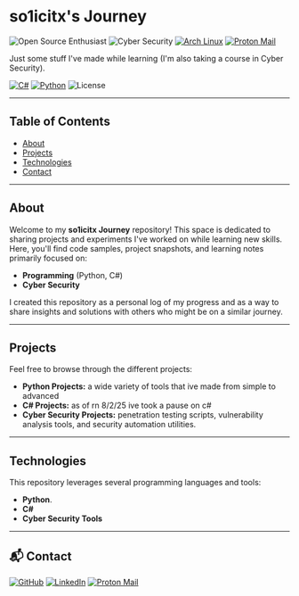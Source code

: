 # so1icitx's Journey

![Open Source Enthusiast](https://img.shields.io/badge/Open%20Source-Contributor-brightgreen)
![Cyber Security](https://img.shields.io/badge/Specializing-In%20Cyber%20Security-blue)
[![Arch Linux](https://img.shields.io/badge/Arch%20Linux-1793D1?logo=arch-linux&logoColor=fff)](#)
[![Proton Mail](https://img.shields.io/badge/Contact-Proton%20Mail-8B89CC?logo=protonmail&logoColor=white)](mailto:yourname@proton.me)

Just some stuff I've made while learning (I'm also taking a course in Cyber Security).



[![C#](https://custom-icon-badges.demolab.com/badge/C%23-%23239120.svg?logo=cshrp&logoColor=white)](#)
[![Python](https://img.shields.io/badge/Python-3776AB?logo=python&logoColor=fff)](#python-projects)
![License](https://img.shields.io/badge/License-MIT-green)

---

## Table of Contents

- [About](#about)
- [Projects](#projects)
- [Technologies](#technologies)
- [Contact](#contact)

---

## About

Welcome to my **so1icitx Journey** repository! This space is dedicated to sharing projects and experiments I've worked on while learning new skills. Here, you'll find code samples, project snapshots, and learning notes primarily focused on:

- **Programming** (Python, C#)
- **Cyber Security**

I created this repository as a personal log of my progress and as a way to share insights and solutions with others who might be on a similar journey.

---

## Projects

Feel free to browse through the different projects:
- **Python Projects:**  a wide variety of tools that ive made from simple to advanced
- **C# Projects:** as of rn 8/2/25 ive took a pause on c#
- **Cyber Security Projects:** penetration testing scripts, vulnerability analysis tools, and security automation utilities.


---

## Technologies

This repository leverages several programming languages and tools:

- **Python**.
- **C#** 
- **Cyber Security Tools** 

---

## 📬 Contact

[![GitHub](https://img.shields.io/badge/GitHub-Profile-black?logo=github)](https://github.com/trxycs)
[![LinkedIn](https://img.shields.io/badge/LinkedIn-Profile-blue?logo=linkedin)](https://linkedin.com/in/yourprofile)
[![Proton Mail](https://img.shields.io/badge/Email_Me-8B89CC?logo=protonmail&logoColor=white)](mailto:tojitiktok@proton.me)

